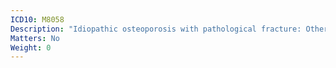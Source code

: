 ```yaml
---
ICD10: M8058
Description: "Idiopathic osteoporosis with pathological fracture: Other"
Matters: No
Weight: 0
---
```

